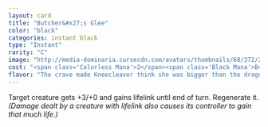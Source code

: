 ```yaml
---
layout: card
title: "Butcher&#x27;s Glee"
color: "black"
categories: instant black
type: "Instant"
rarity: "C"
image: "http://media-dominaria.cursecdn.com/avatars/thumbnails/68/372/200/283/635618457913992422.png"
cost: "<span class='Colorless Mana'>2</span><span class='Black Mana'>B</span>"
flavor: "The crave made Kneecleaver think she was bigger than the dragon."
---
```


Target creature gets +3/+0 and gains lifelink until end of turn. Regenerate it. <em>(Damage dealt by a creature with lifelink also causes its controller to gain that much life.)</em>
